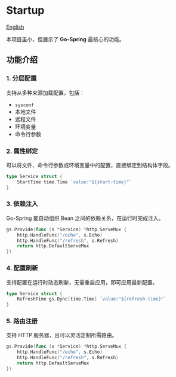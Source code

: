 # Startup

[English](README.md)

本项目虽小，但展示了 **Go-Spring** 最核心的功能。

## 功能介绍

### 1. 分层配置

支持从多种来源加载配置，包括：

- `sysconf`
- 本地文件
- 远程文件
- 环境变量
- 命令行参数

### 2. 属性绑定

可以将文件、命令行参数或环境变量中的配置，直接绑定到结构体字段。

```go
type Service struct {
    StartTime time.Time `value:"${start-time}"`
}
```

### 3. 依赖注入

Go-Spring 能自动组织 Bean 之间的依赖关系，在运行时完成注入。

```go
gs.Provide(func (s *Service) *http.ServeMux {
    http.HandleFunc("/echo", s.Echo)
    http.HandleFunc("/refresh", s.Refresh)
    return http.DefaultServeMux
})
```

### 4. 配置刷新

支持配置在运行时动态刷新，无需重启应用，即可应用最新配置。

```go
type Service struct {
    RefreshTime gs.Dync[time.Time] `value:"${refresh-time}"`
}
```

### 5. 路由注册

支持 HTTP 服务器，且可以灵活定制所需路由。

```go
gs.Provide(func (s *Service) *http.ServeMux {
    http.HandleFunc("/echo", s.Echo)
    http.HandleFunc("/refresh", s.Refresh)
    return http.DefaultServeMux
})
```
